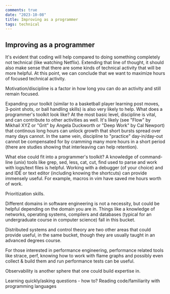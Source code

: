 ```yaml
---
comments: true
date: "2023-10-08"
title: Improving as a programmer
tags: technical 
---
```


## Improving as a programmer
It's evident that coding will help compared to doing something completely not technical (like watching Netflix). Extending that line of thought, it should also make sense that there are some kinds of technical activity that will be more helpful. At this point, we can conclude that we want to maximize hours of focused technical activity.

Motivation/discipline is a factor in how long you can do an activity and still remain focused.

Expanding your toolkit (similar to a basketball player learning post moves, 3-point shots, or ball handling skills) is also very likely to help. What does a programmer's toolkit look like? At the most basic level, discipline is vital, and can contribute to other activities as well. It's likely (see "Flow" by Mikhail XYZ or "Grit" by Angela Duckworth or "Deep Work" by Cal Newport) that continous long hours can unlock growth that short bursts spread over many days cannot. In the same vein, discipline to "practice" day-in/day-out cannot be compensated for by cramming many more hours in a short period (there are studies showing that interleaving can help retention).

What else could fit into a programmer's toolkit? A knowledge of command-line (unix) tools like grep, sed, less, cat, cut, find used to parse and work with logs/text files is helpful. Working with a debugger (of your choice) and and IDE or text editor (including knowing the shortcuts) can provide immensely useful. For example, macros in vim have saved me hours worth of work.

Prioritization skills.

Different domains in software engineering is not a necessity, but could be helpful depending on the domain you are in. Things like a knowledge of networks, operating systems, compilers and databases (typical for an undergraduate course in computer science) fall in this bucket.

Distributed systems and control theory are two other areas that could provide useful, in the same bucket, though they are usually taught in an advanced degrees course.

For those interested in performance engineering, performance related tools like strace, perf, knowing how to work with flame graphs and possibly even collect & build them and run performance tests can be useful.

Observability is another sphere that one could build expertise in.

Learning quickly/asking questions - how to?
Reading code/familiarity with programming languages
